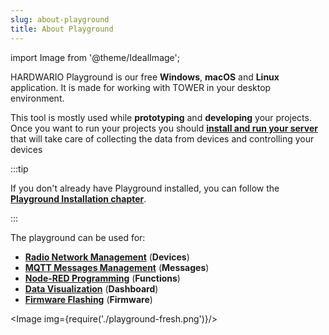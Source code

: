 ```yaml
---
slug: about-playground
title: About Playground
---
```

import Image from '@theme/IdealImage';

HARDWARIO Playground is our free **Windows**, **macOS** and **Linux** application. It is made for working with TOWER in your desktop environment.

This tool is mostly used while **prototyping** and **developing** your projects. Once you want to run your projects you should [**install and run your server**](../server-raspberry-pi/index.md) that will take care of collecting the data from devices and controlling your devices

:::tip

If you don't already have Playground installed, you can follow the [**Playground Installation chapter**](./playground-installation.md).

:::

The playground can be used for:
- [**Radio Network Management**](./radio-network-management.md) (**Devices**)
- [**MQTT Messages Management**](./mqtt-messages-management.md) (**Messages**)
- [**Node-RED Programming**](./node-red-programming.md) (**Functions**)
- [**Data Visualization**](./data-visualization.md) (**Dashboard**)
- [**Firmware Flashing**](./firmware-flashing.md) (**Firmware**)

<Image img={require('./playground-fresh.png')}/>
